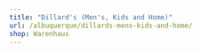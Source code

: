 ```yaml
---
title: "Dillard's (Men's, Kids and Home)"
url: /albuquerque/dillards-mens-kids-and-home/
shop: Warenhaus
---
```

